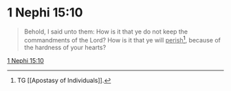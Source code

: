 # 1 Nephi 15:10

> Behold, I said unto them: How is it that ye do not keep the commandments of the Lord? How is it that ye will <u>perish</u>[^a], because of the hardness of your hearts?

[1 Nephi 15:10](https://www.churchofjesuschrist.org/study/scriptures/bofm/1-ne/15?lang=eng&id=p10#p10)


[^a]: TG [[Apostasy of Individuals]].
